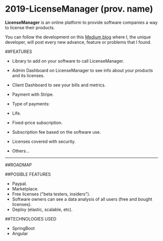 # 2019-LicenseManager (prov. name)

**LicenseManager** is an online platform to provide software companies a way to license their products. 

You can follow the development on this [Medium blog](https://medium.com/@KikeAjani) where I, the unique developer, will post every new advance, feature or problems that I found.

##FEATURES
 + Library to add on your software to call LicenseManager.
 + Admin Dashboard on LicenseManager to see info about your products and its licenses.
 + Client Dashboard to see your bills and metrics.
 + Payment with Stripe.
 + Type of payments:
+ Life.
+ Fixed-price subscription.
+ Subscription fee based on the software use.

 + Licenses covered with security. 
 + Others... 

 
 ***

##ROADMAP





##POSIBLE FEATURES
* Paypal.
* Marketplace.
* Free licenses ("beta testers, insiders").
* Software owners can see a data analysis of all users (free and bought licenses).
* Deploy (elastic, scalable, etc).


##TECHNOLOGIES USED
- SpringBoot
- Angular

